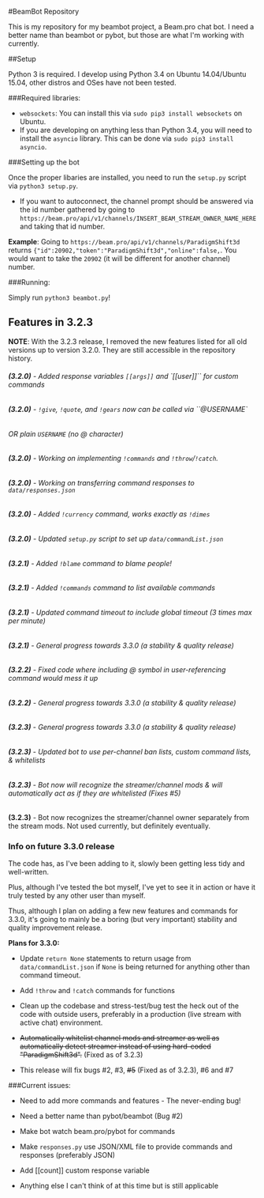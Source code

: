 #BeamBot Repository

This is my repository for my beambot project, a Beam.pro chat bot. I need a better name than beambot or pybot, but those are what I'm working with currently.

##Setup

Python 3 is required. I develop using Python 3.4 on Ubuntu 14.04/Ubuntu 15.04, other distros and OSes have not been tested.

###Required libraries:

* `websockets`: You can install this via `sudo pip3 install websockets` on Ubuntu.
* If you are developing on anything less than Python 3.4, you will need to install the `asyncio` library. This can be done via `sudo pip3 install asyncio`.

###Setting up the bot

Once the proper libaries are installed, you need to run the `setup.py` script via `python3 setup.py`.

* If you want to autoconnect, the channel prompt should be answered via the id number gathered by going to `https://beam.pro/api/v1/channels/INSERT_BEAM_STREAM_OWNER_NAME_HERE` and taking that id number.

**Example**: Going to `https://beam.pro/api/v1/channels/ParadigmShift3d` returns `{"id":20902,"token":"ParadigmShift3d","online":false,`. You would want to take the `20902` (it will be different for another channel) number.

###Running:

Simply run `python3 beambot.py`!

## Features in 3.2.3

**NOTE**: With the 3.2.3 release, I removed the new features listed for all old versions up to version 3.2.0. They are still accessible in the repository history.

###### **(3.2.0)** - Added response variables `[[args]]` and `[[user]]`` for custom commands

###### **(3.2.0)** - `!give`, `!quote`, and `!gears` now can be called via ``@USERNAME`
###### OR plain `USERNAME` (no @ character)

###### **(3.2.0)** - Working on implementing `!commands` and `!throw`/`!catch`.

###### **(3.2.0)** - Working on transferring command responses to `data/responses.json`

###### **(3.2.0)** - Added `!currency` command, works exactly as `!dimes`

###### **(3.2.0)** - Updated `setup.py` script to set up `data/commandList.json`

###### **(3.2.1)** - Added `!blame` command to blame people!

###### **(3.2.1)** - Added `!commands` command to list available commands

###### **(3.2.1)** - Updated command timeout to include global timeout (3 times max per minute)

###### **(3.2.1)** - General progress towards 3.3.0 (a stability & quality release)

###### **(3.2.2)** - Fixed code where including @ symbol in user-referencing command would mess it up

###### **(3.2.2)** - General progress towards 3.3.0 (a stability & quality release)

###### **(3.2.3)** - General progress towards 3.3.0 (a stability & quality release)

###### **(3.2.3)** - Updated bot to use per-channel ban lists, custom command lists, & whitelists

###### **(3.2.3)** - Bot now will recognize the streamer/channel mods & will automatically act as if they are whitelisted (Fixes #5)

**(3.2.3)** - Bot now recognizes the streamer/channel owner separately from the stream mods. Not used currently, but definitely eventually.


### Info on future 3.3.0 release

The code has, as I've been adding to it, slowly been getting less tidy and well-written.

Plus, although I've tested the bot myself, I've yet to see it in action or have it truly tested by any other user than myself.

Thus, although I plan on adding a few new features and commands for 3.3.0, it's going to mainly be a boring (but very important) stability and quality improvement release.

**Plans for 3.3.0:**

* Update `return None` statements to return usage from `data/commandList.json` if `None` is being returned for anything other than command timeout.

* Add `!throw` and `!catch` commands for functions

* Clean up the codebase and stress-test/bug test the heck out of the code with outside users, preferably in a production (live stream with active chat) environment.

* ~~Automatically whitelist channel mods and streamer as well as automatically detect streamer instead of using hard-coded "ParadigmShift3d".~~ (Fixed as of 3.2.3)

* This release will fix bugs #2, #3, ~~#5~~ (Fixed as of 3.2.3), #6 and #7

###Current issues:

* Need to add more commands and features - The never-ending bug!

* Need a better name than pybot/beambot (Bug #2)

* Make bot watch beam.pro/pybot for commands

* Make `responses.py` use JSON/XML file to provide commands and responses (preferably JSON)

* Add [[count]] custom response variable

* Anything else I can't think of at this time but is still applicable
